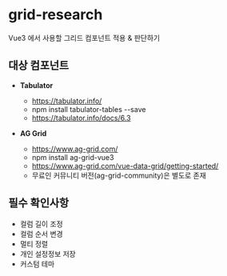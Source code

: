 # grid-research

Vue3 에서 사용할 그리드 컴포넌트 적용 & 판단하기

## 대상 컴포넌트

* **Tabulator**
  * https://tabulator.info/
  * npm install tabulator-tables --save
  * https://tabulator.info/docs/6.3

* **AG Grid**
  * https://www.ag-grid.com/
  * npm install ag-grid-vue3
  * https://www.ag-grid.com/vue-data-grid/getting-started/
  * 무료인 커뮤니티 버전(ag-grid-community)은 별도로 존재

## 필수 확인사항

* 컬럼 길이 조정
* 컬럼 순서 변경
* 멀티 정렬
* 개인 설정정보 저장
* 커스텀 테마